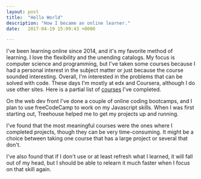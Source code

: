 ```yaml
---
layout: post
title:  "Hello World"
description: "How I became an online learner."
date:   2017-04-19 15:09:43 +0000

---
```


I've been learning online since 2014, and it's my favorite method of learning. I love the flexibility and the unending catalogs. My focus is computer science and programming, but I've taken some courses because I had a personal interest in the subject matter or just because the course sounded interesting. Overall, I'm interested in the problems that can be solved with code. These days I'm mostly at edx and Coursera, although I do use other sites. Here is a partial list of <a class="page-link" href="https://ashlynnpai.github.io/journal/courses/">courses</a> I've completed.

On the web dev front I've done a couple of online coding bootcamps, and I plan to use freeCodeCamp to work on my Javascript skills. When I was first starting out, Treehouse helped me to get my projects up and running.

I've found that the most meaningful courses were the ones where I completed projects, though they can be very time-consuming. It might be a choice between taking one course that has a large project or several that don't. 

I've also found that if I don't use or at least refresh what I learned, it will fall out of my head, but I should be able to relearn it much faster when I focus on that skill again.

